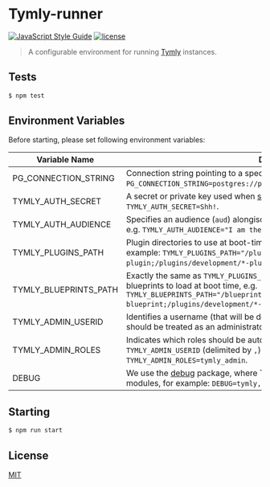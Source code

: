 # Tymly-runner
[![JavaScript Style Guide](https://img.shields.io/badge/code_style-standard-brightgreen.svg)](https://standardjs.com) [![license](https://img.shields.io/github/license/mashape/apistatus.svg)](https://github.com/wmfs/tymly/blob/master/packages/tymly-runner/LICENSE)

> A configurable environment for running [Tymly](http://www.tymlyjs.io) instances.

## <a name="tests"></a>Tests
```bash
$ npm test
```

## Environment Variables

Before starting, please set following environment variables:

| Variable Name          | Description |
| ---------------------- | ----------- |
| PG_CONNECTION_STRING   |  Connection string pointing to a specific PostgreSQL database, e.g. `PG_CONNECTION_STRING=postgres://postgres:postgres@localhost:5432/my_test_db`. | 
| TYMLY_AUTH_SECRET     |  A secret or private key used when [signing JWT Tokens](https://www.npmjs.com/package/jsonwebtoken#jwtsignpayload-secretorprivatekey-options-callback). For example `TYMLY_AUTH_SECRET=Shh!`. |
| TYMLY_AUTH_AUDIENCE   |  Specifies an audience (`aud`) alongisde `TYMLY_AUTH_SECRET` when signing a JWT, e.g. `TYMLY_AUTH_AUDIENCE="I am the audience!".` 
| TYMLY_PLUGINS_PATH    |  Plugin directories to use at boot-time, `;` delimited if multiple sources. For example: `TYMLY_PLUGINS_PATH="/plugins/production/*-plugin;/plugins/development/*-plugin"`. |
| TYMLY_BLUEPRINTS_PATH |  Exactly the same as `TYMLY_PLUGINS_PATH`, but used to specifiy the location(s) of blueprints to load at boot time, e.g. `TYMLY_BLUEPRINTS_PATH="/blueprints/production/*-blueprint;/plugins/development/*-blueprint"`. |
| TYMLY_ADMIN_USERID    |  Identifies a username (that will be decoded from incoming JWT tokens) which should be treated as an administrator. For example: `TYMLY_ADMIN_USERID=bigboss`.|
| TYMLY_ADMIN_ROLES     |  Indicates which roles should be automatically granted to the user identified by `TYMLY_ADMIN_USERID` (delimited by `,`). For example: `TYMLY_ADMIN_ROLES=tymly_admin`. |
| DEBUG                  |  We use the [debug](https://www.npmjs.com/package/debug) package, where Tymly plugin and state names equate to debug modules, for example: `DEBUG=tymly,processingCscFiles,-express`.

## Starting 

```bash
$ npm run start
```

## <a name="license"></a>License
[MIT](https://github.com/wmfs/tymly-runner/blob/master/LICENSE)
